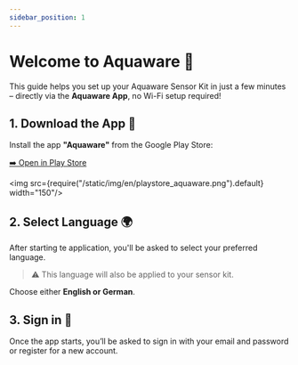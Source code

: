```yaml
---
sidebar_position: 1
---
```


# Welcome to Aquaware 🌊

This guide helps you set up your Aquaware Sensor Kit in just a few minutes – directly via the **Aquaware App**, no Wi-Fi setup required!

## 1. Download the App 📱

Install the app **"Aquaware"** from the Google Play Store:  

[➡️ Open in Play Store](https://play.google.com/store/apps/details?id=kesslermatics.aquaware&hl=en-US)

<img src={require("/static/img/en/playstore_aquaware.png").default} width="150"/>

## 2. Select Language 🌍

After starting te application, you'll be asked to select your preferred language.  
> ⚠️ This language will also be applied to your sensor kit.

Choose either **English or German**.

## 3. Sign in 🔐

Once the app starts, you’ll be asked to sign in with your email and password or register for a new account.


